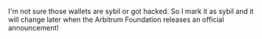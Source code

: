 I'm not sure those wallets are sybil or got hacked. So I mark it as sybil and it will change later when the Arbitrum Foundation releases an official announcement!
